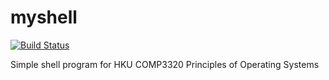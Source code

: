 # myshell
[![Build Status](https://travis-ci.com/LaytonW/myshell.svg?token=koWMU84KrLNtT9bFJ5Lf&branch=develop)](https://travis-ci.com/LaytonW/myshell)

Simple shell program for HKU COMP3320 Principles of Operating Systems
